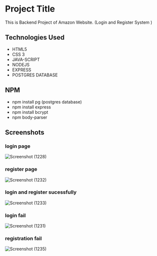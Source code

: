 
# Project Title


This is Backend Project of Amazon Website. (Login and Register System )


## Technologies Used
- HTML5
- CSS 3
- JAVA-SCRIPT
- NODEJS
- EXPRESS 
- POSTGRES DATABASE

## NPM
- npm install pg (postgres database)
- npm install express
- npm install bcrypt
- npm body-parser

## Screenshots
 ### login page
![Screenshot (1228)](https://github.com/siddharth799/Amazon-Backend-project/assets/115414262/b07a0448-d7ce-466c-8e8b-55ae2894b791)
 ### register page
 ![Screenshot (1232)](https://github.com/siddharth799/Amazon-Backend-project/assets/115414262/e5a6cfdf-8aaf-47ff-a419-3b94b4dd7289)
### login and register sucessfully
![Screenshot (1233)](https://github.com/siddharth799/Amazon-Backend-project/assets/115414262/bf249efa-476f-463d-aab0-600d558c7a0a)
### login fail
![Screenshot (1231)](https://github.com/siddharth799/Amazon-Backend-project/assets/115414262/01161c3d-6a4c-49de-9f34-a13bd70b7c1c)
### registration fail
![Screenshot (1235)](https://github.com/siddharth799/Amazon-Backend-project/assets/115414262/93e6043a-4caf-4f0b-99a6-da479ea5d4dd)




 


